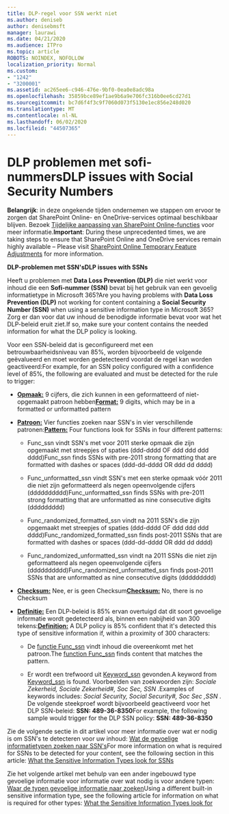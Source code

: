 ```yaml
---
title: DLP-regel voor SSN werkt niet
ms.author: deniseb
author: denisebmsft
manager: laurawi
ms.date: 04/21/2020
ms.audience: ITPro
ms.topic: article
ROBOTS: NOINDEX, NOFOLLOW
localization_priority: Normal
ms.custom:
- "1242"
- "3200001"
ms.assetid: ac265ee6-c946-476e-9bf0-0ea0e8adc98a
ms.openlocfilehash: 35859bce89ef1ae9b6a9e706fc316b0ee6cd27d1
ms.sourcegitcommit: bc7d6f4f3c9f7060d073f5130e1ec856e248d020
ms.translationtype: MT
ms.contentlocale: nl-NL
ms.lasthandoff: 06/02/2020
ms.locfileid: "44507365"
---
```

# <a name="dlp-issues-with-social-security-numbers"></a><span data-ttu-id="50282-102">DLP problemen met sofi-nummers</span><span class="sxs-lookup"><span data-stu-id="50282-102">DLP issues with Social Security Numbers</span></span>

<span data-ttu-id="50282-103">**Belangrijk**: in deze ongekende tijden ondernemen we stappen om ervoor te zorgen dat SharePoint Online- en OneDrive-services optimaal beschikbaar blijven. Bezoek [Tijdelijke aanpassing van SharePoint Online-functies](https://aka.ms/ODSPAdjustments) voor meer informatie.</span><span class="sxs-lookup"><span data-stu-id="50282-103">**Important**: During these unprecedented times, we are taking steps to ensure that SharePoint Online and OneDrive services remain highly available – Please visit [SharePoint Online Temporary Feature Adjustments](https://aka.ms/ODSPAdjustments) for more information.</span></span>

<span data-ttu-id="50282-104">**DLP-problemen met SSN's**</span><span class="sxs-lookup"><span data-stu-id="50282-104">**DLP issues with SSNs**</span></span>

<span data-ttu-id="50282-105">Heeft u problemen met **Data Loss Prevention (DLP)** die niet werkt voor inhoud die een **Sofi-nummer (SSN)** bevat bij het gebruik van een gevoelig informatietype in Microsoft 365?</span><span class="sxs-lookup"><span data-stu-id="50282-105">Are you having problems with **Data Loss Prevention (DLP)** not working for content containing a **Social Security Number (SSN)** when using a sensitive information type in Microsoft 365?</span></span> <span data-ttu-id="50282-106">Zorg er dan voor dat uw inhoud de benodigde informatie bevat voor wat het DLP-beleid eruit ziet.</span><span class="sxs-lookup"><span data-stu-id="50282-106">If so, make sure your content contains the needed information for what the DLP policy is looking.</span></span> 
  
<span data-ttu-id="50282-107">Voor een SSN-beleid dat is geconfigureerd met een betrouwbaarheidsniveau van 85%, worden bijvoorbeeld de volgende geëvalueerd en moet worden gedetecteerd voordat de regel kan worden geactiveerd:</span><span class="sxs-lookup"><span data-stu-id="50282-107">For example, for an SSN policy configured with a confidence level of 85%, the following are evaluated and must be detected for the rule to trigger:</span></span>
  
- <span data-ttu-id="50282-108">**[Opmaak:](https://docs.microsoft.com/microsoft-365/compliance/sensitive-information-type-entity-definitions#format-80)** 9 cijfers, die zich kunnen in een geformatteerd of niet-opgemaakt patroon hebben</span><span class="sxs-lookup"><span data-stu-id="50282-108">**[Format:](https://docs.microsoft.com/microsoft-365/compliance/sensitive-information-type-entity-definitions#format-80)** 9 digits, which may be in a formatted or unformatted pattern</span></span>

- <span data-ttu-id="50282-109">**[Patroon:](https://msconnect.microsoft.com/https:/docs.microsoft.com/office365/securitycompliance/what-the-sensitive-information-types-look-for#pattern-80)** Vier functies zoeken naar SSN's in vier verschillende patronen:</span><span class="sxs-lookup"><span data-stu-id="50282-109">**[Pattern:](https://msconnect.microsoft.com/https:/docs.microsoft.com/office365/securitycompliance/what-the-sensitive-information-types-look-for#pattern-80)** Four functions look for SSNs in four different patterns:</span></span>

  - <span data-ttu-id="50282-110">Func_ssn vindt SSN's met voor 2011 sterke opmaak die zijn opgemaakt met streepjes of spaties (ddd-dddd OF ddd ddd ddd dddd)</span><span class="sxs-lookup"><span data-stu-id="50282-110">Func_ssn finds SSNs with pre-2011 strong formatting that are formatted with dashes or spaces (ddd-dd-dddd OR ddd dd dddd)</span></span>

  - <span data-ttu-id="50282-111">Func_unformatted_ssn vindt SSN's met een sterke opmaak vóór 2011 die niet zijn geformatteerd als negen opeenvolgende cijfers (dddddddddd)</span><span class="sxs-lookup"><span data-stu-id="50282-111">Func_unformatted_ssn finds SSNs with pre-2011 strong formatting that are unformatted as nine consecutive digits (ddddddddd)</span></span>

  - <span data-ttu-id="50282-112">Func_randomized_formatted_ssn vindt na 2011 SSN's die zijn opgemaakt met streepjes of spaties (ddd-dddd OF ddd ddd ddd dddd)</span><span class="sxs-lookup"><span data-stu-id="50282-112">Func_randomized_formatted_ssn finds post-2011 SSNs that are formatted with dashes or spaces (ddd-dd-dddd OR ddd dd dddd)</span></span>

  - <span data-ttu-id="50282-113">Func_randomized_unformatted_ssn vindt na 2011 SSNs die niet zijn geformatteerd als negen opeenvolgende cijfers (dddddddddd)</span><span class="sxs-lookup"><span data-stu-id="50282-113">Func_randomized_unformatted_ssn finds post-2011 SSNs that are unformatted as nine consecutive digits (ddddddddd)</span></span>

- <span data-ttu-id="50282-114">**[Checksum:](https://docs.microsoft.com/microsoft-365/compliance/sensitive-information-type-entity-definitions#checksum-79)** Nee, er is geen Checksum</span><span class="sxs-lookup"><span data-stu-id="50282-114">**[Checksum:](https://docs.microsoft.com/microsoft-365/compliance/sensitive-information-type-entity-definitions#checksum-79)** No, there is no Checksum</span></span>

- <span data-ttu-id="50282-115">**[Definitie:](https://docs.microsoft.com/microsoft-365/compliance/sensitive-information-type-entity-definitions#definition-80)** Een DLP-beleid is 85% ervan overtuigd dat dit soort gevoelige informatie wordt gedetecteerd als, binnen een nabijheid van 300 tekens:</span><span class="sxs-lookup"><span data-stu-id="50282-115">**[Definition:](https://docs.microsoft.com/microsoft-365/compliance/sensitive-information-type-entity-definitions#definition-80)** A DLP policy is 85% confident that it's detected this type of sensitive information if, within a proximity of 300 characters:</span></span>

  - <span data-ttu-id="50282-116">De [functie Func_ssn](https://docs.microsoft.com/microsoft-365/compliance/sensitive-information-type-entity-definitions#pattern-80) vindt inhoud die overeenkomt met het patroon.</span><span class="sxs-lookup"><span data-stu-id="50282-116">The [function Func_ssn](https://docs.microsoft.com/microsoft-365/compliance/sensitive-information-type-entity-definitions#pattern-80) finds content that matches the pattern.</span></span>

  - <span data-ttu-id="50282-117">Er wordt een trefwoord uit [Keyword_ssn](https://docs.microsoft.com/microsoft-365/compliance/sensitive-information-type-entity-definitions#keyword_ssn) gevonden.</span><span class="sxs-lookup"><span data-stu-id="50282-117">A keyword from [Keyword_ssn](https://docs.microsoft.com/microsoft-365/compliance/sensitive-information-type-entity-definitions#keyword_ssn) is found.</span></span> <span data-ttu-id="50282-118">Voorbeelden van zoekwoorden zijn: *Sociale Zekerheid, Sociale Zekerheid#, Soc Sec, SSN* .</span><span class="sxs-lookup"><span data-stu-id="50282-118">Examples of keywords includes:  *Social Security, Social Security#, Soc Sec ,SSN*  .</span></span> <span data-ttu-id="50282-119">De volgende steekproef wordt bijvoorbeeld geactiveerd voor het DLP SSN-beleid: **SSN: 489-36-8350**</span><span class="sxs-lookup"><span data-stu-id="50282-119">For example, the following sample would trigger for the DLP SSN policy: **SSN: 489-36-8350**</span></span>
  
<span data-ttu-id="50282-120">Zie de volgende sectie in dit artikel voor meer informatie over wat er nodig is om SSN's te detecteren voor uw inhoud: [Wat de gevoelige informatietypen zoeken naar SSN's](https://docs.microsoft.com/microsoft-365/compliance/sensitive-information-type-entity-definitions#us-social-security-number-ssn)</span><span class="sxs-lookup"><span data-stu-id="50282-120">For more information on what is required for SSNs to be detected for your content, see the following section in this article: [What the Sensitive Information Types look for SSNs](https://docs.microsoft.com/microsoft-365/compliance/sensitive-information-type-entity-definitions#us-social-security-number-ssn)</span></span>
  
<span data-ttu-id="50282-121">Zie het volgende artikel met behulp van een ander ingebouwd type gevoelige informatie voor informatie over wat nodig is voor andere typen: [Waar de typen gevoelige informatie naar zoeken](https://docs.microsoft.com/microsoft-365/compliance/sensitive-information-type-entity-definitions)</span><span class="sxs-lookup"><span data-stu-id="50282-121">Using a different built-in sensitive information type, see the following article for information on what is required for other types: [What the Sensitive Information Types look for](https://docs.microsoft.com/microsoft-365/compliance/sensitive-information-type-entity-definitions)</span></span>
  